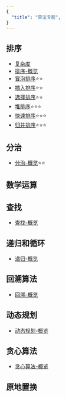 ```yaml
---
{
  "title": "算法专题",
}
---
```


## 排序

- [复杂度](./排序/复杂度.md)
- [排序-概览](./排序/排序.md)
- [冒泡排序](./排序/冒泡排序.md)⭐⭐
- [插入排序](./排序/插入排序.md)⭐⭐
- [选择排序](./排序/选择排序.md)⭐⭐
- [堆排序](./排序/堆排序.md)⭐⭐⭐
- [快速排序](./排序/快速排序.md)⭐⭐⭐
- [归并排序](./排序/归并排序.md)⭐⭐⭐

## 分治

- [分治-概览](./分治/分治.md)⭐⭐

## 数学运算


## 查找

- [查找-概览](./查找/查找.md)


## 递归和循环

- [递归-概览](./递归和循环/递归.md)

## 回溯算法

- [回溯-概览](./回溯算法/回溯算法.md)

## 动态规划

- [动态规划-概览](./动态规划/动态规划.md)


## 贪心算法

- [贪心算法-概览](./贪心算法/贪心算法.md)

## 原地置换
